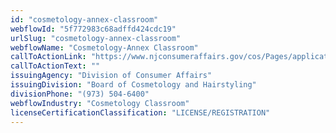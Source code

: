 ```yaml
---
id: "cosmetology-annex-classroom"
webflowId: "5f772983c68adffd424cdc19"
urlSlug: "cosmetology-annex-classroom"
webflowName: "Cosmetology-Annex Classroom"
callToActionLink: "https://www.njconsumeraffairs.gov/cos/Pages/applications.aspx"
callToActionText: ""
issuingAgency: "Division of Consumer Affairs"
issuingDivision: "Board of Cosmetology and Hairstyling"
divisionPhone: "(973) 504-6400"
webflowIndustry: "Cosmetology Classroom"
licenseCertificationClassification: "LICENSE/REGISTRATION"
---
```

